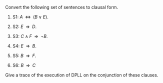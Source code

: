 

Convert the following set of sentences to
clausal form.<br>

1.  S1: $A {\;\;{\Leftrightarrow}\;\;}(B \lor E)$.<br>

2.  S2: $E {\:\;{\Rightarrow}\:\;}D$.<br>

3.  S3: $C \land F {\:\;{\Rightarrow}\:\;}\lnot B$.<br>

4.  S4: $E {\:\;{\Rightarrow}\:\;}B$.<br>

5.  S5: $B {\:\;{\Rightarrow}\:\;}F$.<br>

6.  S6: $B {\:\;{\Rightarrow}\:\;}C$<br>

Give a trace of the execution of DPLL on the conjunction of these
clauses.
